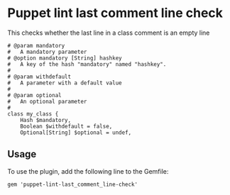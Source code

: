 # Puppet lint last comment line check

This checks whether the last line in a class comment is an empty line

```
# @param mandatory
#   A mandatory parameter
# @option mandatory [String] hashkey
#   A key of the hash "mandatory" named "hashkey".
#
# @param withdefault
#   A parameter with a default value
#
# @param optional
#   An optional parameter
#
class my_class {
    Hash $mandatory,
    Boolean $withdefault = false,
    Optional[String] $optional = undef,
```

## Usage

To use the plugin, add the following line to the Gemfile:

    gem 'puppet-lint-last_comment_line-check'
